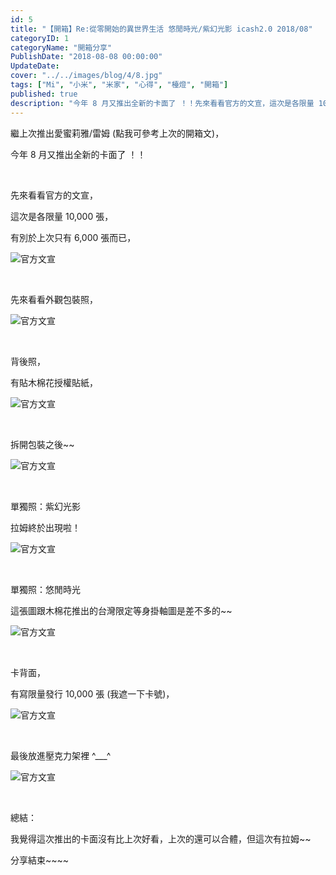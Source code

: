 ```yaml
---
id: 5
title: "【開箱】Re:從零開始的異世界生活 悠閒時光/紫幻光影 icash2.0 2018/08"
categoryID: 1
categoryName: "開箱分享"
PublishDate: "2018-08-08 00:00:00"
UpdateDate:
cover: "../../images/blog/4/8.jpg"
tags: ["Mi", "小米", "米家", "心得", "檯燈", "開箱"]
published: true
description: "今年 8 月又推出全新的卡面了 ！！先來看看官方的文宣，這次是各限量 10,000 張，有別於上次只有 6,000 張而已，"
---
```


繼上次推出愛蜜莉雅/雷姆 (點我可參考上次的開箱文)，

今年 8 月又推出全新的卡面了 ！！

<br/>

先來看看官方的文宣，

這次是各限量 10,000 張，

有別於上次只有 6,000 張而已，

![官方文宣](../../images/blog/5/1.jpg)

<br/>

先來看看外觀包裝照，

![官方文宣](../../images/blog/5/2.jpg)

<br/>

背後照，

有貼木棉花授權貼紙，

![官方文宣](../../images/blog/5/3.jpg)

<br/>

拆開包裝之後~~

![官方文宣](../../images/blog/5/4.jpg)

<br/>

單獨照：紫幻光影

拉姆終於出現啦！

![官方文宣](../../images/blog/5/5.jpg)

<br/>

單獨照：悠閒時光

這張圖跟木棉花推出的台灣限定等身掛軸圖是差不多的~~

![官方文宣](../../images/blog/5/6.jpg)

<br/>

卡背面，

有寫限量發行 10,000 張 (我遮一下卡號)，

![官方文宣](../../images/blog/5/7.jpg)

<br/>

最後放進壓克力架裡 ^\_\_\_^

![官方文宣](../../images/blog/5/8.jpg)

<br/>

總結：

我覺得這次推出的卡面沒有比上次好看，上次的還可以合體，但這次有拉姆~~

分享結束~~~~
